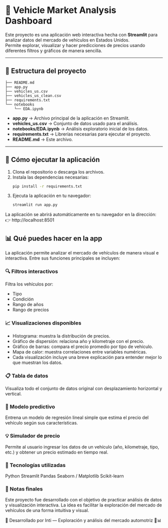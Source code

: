 # 🚗 Vehicle Market Analysis Dashboard

Este proyecto es una aplicación web interactiva hecha con **Streamlit** para analizar datos del mercado de vehículos en Estados Unidos.  
Permite explorar, visualizar y hacer predicciones de precios usando diferentes filtros y gráficos de manera sencilla.

---

## 📂 Estructura del proyecto
    ├── README.md
    ├── app.py
    ├── vehicles_us.csv
    ├── vehicles_us_clean.csv
    ├── requirements.txt
    └── notebooks
        └── EDA.ipynb

- **app.py** → Archivo principal de la aplicación en Streamlit.  
- **vehicles_us.csv** → Conjunto de datos usado para el análisis.  
- **notebooks/EDA.ipynb** → Análisis exploratorio inicial de los datos.  
- **requirements.txt** → Librerías necesarias para ejecutar el proyecto.  
- **README.md** → Este archivo.

---

## 🚀 Cómo ejecutar la aplicación

1. Clona el repositorio o descarga los archivos.
2. Instala las dependencias necesarias:
   ```bash
   pip install -r requirements.txt

3. Ejecuta la aplicación en tu navegador:
    ```bash
    streamlit run app.py


La aplicación se abrirá automáticamente en tu navegador en la dirección:
👉 http://localhost:8501

## 📊 Qué puedes hacer en la app

La aplicación permite analizar el mercado de vehículos de manera visual e interactiva.
Entre sus funciones principales se incluyen:

### 🔍 Filtros interactivos

Filtra los vehículos por:

* Tipo
* Condición
* Rango de años
* Rango de precios

### 📈 Visualizaciones disponibles

* Histograma: muestra la distribución de precios.
* Gráfico de dispersión: relaciona año y kilometraje con el precio.
* Gráfico de barras: compara el precio promedio por tipo de vehículo.
* Mapa de calor: muestra correlaciones entre variables numéricas.
* Cada visualización incluye una breve explicación para entender mejor lo que muestran los datos.

### 📋 Tabla de datos

Visualiza todo el conjunto de datos original con desplazamiento horizontal y vertical.

### 🤖 Modelo predictivo

Entrena un modelo de regresión lineal simple que estima el precio del vehículo según sus características.

### 💡 Simulador de precio

Permite al usuario ingresar los datos de un vehículo (año, kilometraje, tipo, etc.) y obtener un precio estimado en tiempo real.

### 🧠 Tecnologías utilizadas

Python
Streamlit
Pandas
Seaborn / Matplotlib
Scikit-learn

### 📘 Notas finales

Este proyecto fue desarrollado con el objetivo de practicar análisis de datos y visualización interactiva.
La idea es facilitar la exploración del mercado de vehículos de una forma intuitiva y visual.

💬 Desarrollado por Inti — Exploración y análisis del mercado automotriz 🚗📊